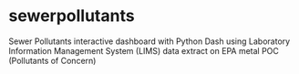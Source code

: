 # sewerpollutants
Sewer Pollutants interactive dashboard with Python Dash using Laboratory Information Management System (LIMS) data extract on EPA metal POC (Pollutants of Concern)